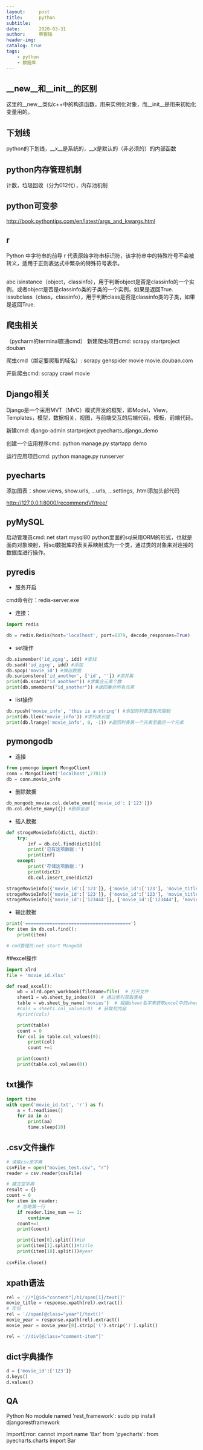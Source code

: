 ```yaml
---
layout:     post
title:      python
subtitle:   
date:       2020-03-31
author:     蔡银锚
header-img:
catalog: true
tags:
    - python
    - 数据库
---
```



## __new__和__init__的区别

这里的__new__类似c++中的构造函数，用来实例化对象，而__init__是用来初始化变量用的。

## 下划线

python的下划线，__x__是系统的，__x是默认的（非必须的）的内部函数

## python内存管理机制
计数，垃圾回收（分为012代），内存池机制


## python可变参
http://book.pythontips.com/en/latest/args_and_kwargs.html

## r
Python 中字符串的前导 r 代表原始字符串标识符，该字符串中的特殊符号不会被转义，适用于正则表达式中繁杂的特殊符号表示。

##
abc isinstance（object，classinfo），用于判断object是否是classinfo的一个实例，或者object是否是classinfo类的子类的一个实例，如果是返回True. issubclass（class，classinfo），用于判断class是否是classinfo类的子类，如果是返回True.


## 爬虫相关
（pycharm的terminal直通cmd）
新建爬虫项目cmd: scrapy startproject douban

爬虫cmd（绑定要爬取的域名）: scrapy genspider movie movie.douban.com

开启爬虫cmd: scrapy crawl movie



## Django相关

Django是一个采用MVT（MVC）模式开发的框架，即Model，View，Templates，模型，数据相关，视图，与前端交互的后端代码，模板，前端代码。

新建cmd: django-admin startproject pyecharts_django_demo

创建一个应用程序cmd: python manage.py startapp demo

运行应用项目cmd: python manage.py runserver



## pyecharts

添加图表：show.views, show.urls, ...urls, ...settings, .html添加头部代码

<http://127.0.0.1:8000/recommendVf/tree/>



## pyMySQL

启动管理员cmd: net start mysql80
python里面的sql采用ORM的形式，也就是面向对象映射，将sql数据库的表关系映射成为一个类，通过类的对象来对连接的数据库进行操作。



## pyredis

- 服务开启

cmd命令行：redis-server.exe

- 连接：

```python
import redis

db = redis.Redis(host='localhost', port=6379, decode_responses=True)
```

- set操作

```python
db.sismember('id_zgxg', idd) #查找
db.sadd('id_zgxg', idd)	#添加
db.spop('movie_id') #弹出数据
db.sunionstore('id_another', ['id', '']) #求并集
print(db.scard("id_another")) #求集合元素个数
print(db.smembers("id_another")) #返回集合所有元素
```

- list操作

```python
db.rpush('movie_info', 'this is a string') #添加的列表值有所限制
print(db.llen('movie_info')) #求列表长度
print(db.lrange('movie_info', 0, -1)) #返回列表第一个元素至最后一个元素
```



## pymongodb

- 连接

```python
from pymongo import MongoClient
conn = MongoClient('localhost',27017)
db = conn.movie_info
```

- 删除数据

```python
db_mongodb_movie.col.delete_one({'movie_id': ['123']})
db.col.delete_many({}) #删除全部
```

- 插入数据

```python
def strogeMovieInfo(dict1, dict2):
    try:
        inf = db.col.find(dict1)[0]
        print('已有这项数据：')
        print(inf)
    except:
        print('存储这项数据：')
        print(dict2)
        db.col.insert_one(dict2)

strogeMovieInfo({'movie_id':['123']}, {'movie_id':['123'], 'movie_title':['t3', 't4']})
strogeMovieInfo({'movie_id':['123']}, {'movie_id':['123'], 'movie_title':['t3', 't4']})
strogeMovieInfo({'movie_id':['123444']}, {'movie_id':['123444'], 'movie_title':['t3', 't4']})
```

- 输出数据

```python
print('=======================================')
for item in db.col.find():
    print(item)
```

```python
# cmd管理员:net start MongoDB
```



##excel操作

```python
import xlrd
file = 'movie_id.xlsx'

def read_excel():
    wb = xlrd.open_workbook(filename=file)  # 打开文件
    sheet1 = wb.sheet_by_index(0)  # 通过索引获取表格
    table = wb.sheet_by_name('movies')  # 根据sheet名字来获取excel中的sheet
    #cols = sheet1.col_values(0)  # 获取列内容
    #print(cols)

    print(table)
    count = 0
    for col in table.col_values(0):
        print(col)
        count +=1

    print(count)
    print(table.col_values(0))
```



## txt操作

```python
import time
with open('movie_id.txt', 'r') as f:
    a = f.readlines()
    for aa in a:
        print(aa)
        time.sleep(10)
```



## .csv文件操作

```python
# 读取csv至字典
csvFile = open("movies_test.csv", "r")
reader = csv.reader(csvFile)

# 建立空字典
result = {}
count = 0
for item in reader:
    # 忽略第一行
    if reader.line_num == 1:
        continue
    count+=1
    print(count)

    print(item[0].split())#id
    print(item[1].split())#title
    print(item[18].split())#year
    
csvFile.close()
```

## xpath语法

```python
rel = '//*[@id="content"]/h1/span[1]/text()'
movie_title = response.xpath(rel).extract()
# 年份
rel = '//span[@class="year"]/text()'
movie_year = response.xpath(rel).extract()
movie_year = movie_year[0].strip('(').strip(')').split()

rel = '//div[@class="comment-item"]'
```



## dict字典操作

```python
d = {'movie_id':['123']}
d.keys()
d.values()
```



## QA

Python No module named 'rest_framework': sudo pip install djangorestframework

ImportError: cannot import name 'Bar' from 'pyecharts': from pyecharts.charts import Bar
